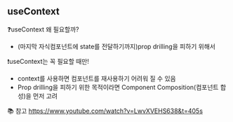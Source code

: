 ## useContext


❓useContext 왜 필요할까? 
-  (마지막 자식컴포넌트에 state를 전달하기까지)prop drilling을 피하기 위해서

❗️useContext는 꼭 필요할 때만!
- context를 사용하면 컴포넌트를 재사용하기 어려워 질 수 있음
- Prop drilling을 피하기 위한 목적이라면  Component Composition(컴포넌트 합성)을 먼저 고려

📚 참고
https://www.youtube.com/watch?v=LwvXVEHS638&t=405s